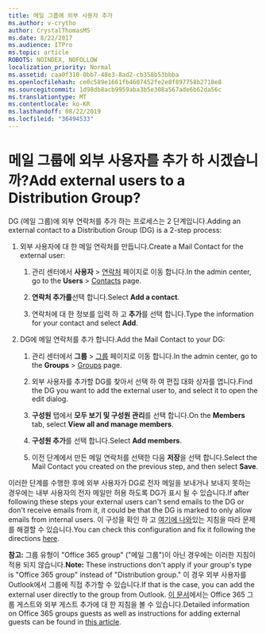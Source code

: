 ```yaml
---
title: 메일 그룹에 외부 사용자 추가
ms.author: v-crytho
author: CrystalThomasMS
ms.date: 8/22/2017
ms.audience: ITPro
ms.topic: article
ROBOTS: NOINDEX, NOFOLLOW
localization_priority: Normal
ms.assetid: caa0f310-0bb7-48e3-8ad2-cb358b53bbba
ms.openlocfilehash: ce0c589e1661fb4607452fe2e8f897758b2718e8
ms.sourcegitcommit: 1d98db8acb9959aba3b5e308a567ade6b62da56c
ms.translationtype: MT
ms.contentlocale: ko-KR
ms.lasthandoff: 08/22/2019
ms.locfileid: "36494533"
---
```

# <a name="add-external-users-to-a-distribution-group"></a><span data-ttu-id="b5eb3-102">메일 그룹에 외부 사용자를 추가 하 시겠습니까?</span><span class="sxs-lookup"><span data-stu-id="b5eb3-102">Add external users to a Distribution Group?</span></span>

<span data-ttu-id="b5eb3-103">DG (메일 그룹)에 외부 연락처를 추가 하는 프로세스는 2 단계입니다.</span><span class="sxs-lookup"><span data-stu-id="b5eb3-103">Adding an external contact to a Distribution Group (DG) is a 2-step process:</span></span>
  
1. <span data-ttu-id="b5eb3-104">외부 사용자에 대 한 메일 연락처를 만듭니다.</span><span class="sxs-lookup"><span data-stu-id="b5eb3-104">Create a Mail Contact for the external user:</span></span>
    
    1. <span data-ttu-id="b5eb3-105">관리 센터에서 **사용자** > [연락처](https://admin.microsoft.com/adminportal/home#/Contact) 페이지로 이동 합니다.</span><span class="sxs-lookup"><span data-stu-id="b5eb3-105">In the admin center, go to the **Users** > [Contacts](https://admin.microsoft.com/adminportal/home#/Contact) page.</span></span> 
    
    2. <span data-ttu-id="b5eb3-106">**연락처 추가를**선택 합니다.</span><span class="sxs-lookup"><span data-stu-id="b5eb3-106">Select **Add a contact**.</span></span>
    
    3. <span data-ttu-id="b5eb3-107">연락처에 대 한 정보를 입력 하 고 **추가**를 선택 합니다.</span><span class="sxs-lookup"><span data-stu-id="b5eb3-107">Type the information for your contact and select **Add**.</span></span>
    
2. <span data-ttu-id="b5eb3-108">DG에 메일 연락처를 추가 합니다.</span><span class="sxs-lookup"><span data-stu-id="b5eb3-108">Add the Mail Contact to your DG:</span></span>
    
    1. <span data-ttu-id="b5eb3-109">관리 센터에서 **그룹** > [그룹](https://admin.microsoft.com/adminportal/home#/groups) 페이지로 이동 합니다.</span><span class="sxs-lookup"><span data-stu-id="b5eb3-109">In the admin center, go to the **Groups** > [Groups](https://admin.microsoft.com/adminportal/home#/groups) page.</span></span> 
    
    2. <span data-ttu-id="b5eb3-110">외부 사용자를 추가할 DG를 찾아서 선택 하 여 편집 대화 상자를 엽니다.</span><span class="sxs-lookup"><span data-stu-id="b5eb3-110">Find the DG you want to add the external user to, and select it to open the edit dialog.</span></span>
    
    3. <span data-ttu-id="b5eb3-111">**구성원** 탭에서 **모두 보기 및 구성원 관리**를 선택 합니다.</span><span class="sxs-lookup"><span data-stu-id="b5eb3-111">On the **Members** tab, select **View all and manage members**.</span></span> 
    
    4. <span data-ttu-id="b5eb3-112">**구성원 추가**를 선택 합니다.</span><span class="sxs-lookup"><span data-stu-id="b5eb3-112">Select **Add members**.</span></span>
    
    5. <span data-ttu-id="b5eb3-113">이전 단계에서 만든 메일 연락처를 선택한 다음 **저장**을 선택 합니다.</span><span class="sxs-lookup"><span data-stu-id="b5eb3-113">Select the Mail Contact you created on the previous step, and then select **Save**.</span></span>
    
<span data-ttu-id="b5eb3-114">이러한 단계를 수행한 후에 외부 사용자가 DG로 전자 메일을 보내거나 보내지 못하는 경우에는 내부 사용자의 전자 메일만 허용 하도록 DG가 표시 될 수 있습니다.</span><span class="sxs-lookup"><span data-stu-id="b5eb3-114">If after following these steps your external users can't send emails to the DG or don't receive emails from it, it could be that the DG is marked to only allow emails from internal users.</span></span> <span data-ttu-id="b5eb3-115">이 구성을 확인 하 고 [여기에 나와](https://support.office.com/article/Fix-email-delivery-issues-for-error-code-5-7-133-in-Office-365-991abc19-7756-438f-abcb-39f69b80f284.aspx)있는 지침을 따라 문제를 해결할 수 있습니다.</span><span class="sxs-lookup"><span data-stu-id="b5eb3-115">You can check this configuration and fix it following the directions [here](https://support.office.com/article/Fix-email-delivery-issues-for-error-code-5-7-133-in-Office-365-991abc19-7756-438f-abcb-39f69b80f284.aspx).</span></span>
  
 <span data-ttu-id="b5eb3-116">**참고:** 그룹 유형이 "Office 365 group" ("메일 그룹")이 아닌 경우에는 이러한 지침이 적용 되지 않습니다.</span><span class="sxs-lookup"><span data-stu-id="b5eb3-116">**Note:** These instructions don't apply if your group's type is "Office 365 group" instead of "Distribution group."</span></span> <span data-ttu-id="b5eb3-117">이 경우 외부 사용자를 Outlook에서 그룹에 직접 추가할 수 있습니다.</span><span class="sxs-lookup"><span data-stu-id="b5eb3-117">If that is the case, you can add the external user directly to the group from Outlook.</span></span> <span data-ttu-id="b5eb3-118">[이 문서](https://support.office.com/article/Guest-access-in-Office-365-Groups-bfc7a840-868f-4fd6-a390-f347bf51aff6.aspx)에서는 Office 365 그룹 게스트와 외부 게스트 추가에 대 한 지침을 볼 수 있습니다.</span><span class="sxs-lookup"><span data-stu-id="b5eb3-118">Detailed information on Office 365 groups guests as well as instructions for adding external guests can be found in [this article](https://support.office.com/article/Guest-access-in-Office-365-Groups-bfc7a840-868f-4fd6-a390-f347bf51aff6.aspx).</span></span>
  